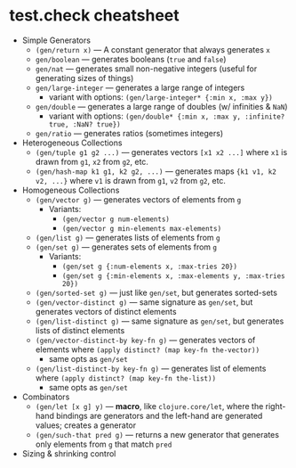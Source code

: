 # test.check cheatsheet

- Simple Generators
  - `(gen/return x)` — A constant generator that always generates `x`
  - `gen/boolean` — generates booleans (`true` and `false`)
  - `gen/nat` — generates small non-negative integers (useful for generating sizes of things)
  - `gen/large-integer` — generates a large range of integers
    - variant with options: `(gen/large-integer* {:min x, :max y})`
  - `gen/double` — generates a large range of doubles (w/ infinities & `NaN`)
    - variant with options: `(gen/double* {:min x, :max y, :infinite? true, :NaN? true})`
  - `gen/ratio` — generates ratios (sometimes integers)
- Heterogeneous Collections
  - `(gen/tuple g1 g2 ...)` — generates vectors `[x1 x2 ...]` where `x1`
    is drawn from `g1`, `x2` from `g2`, etc.
  - `(gen/hash-map k1 g1, k2 g2, ...)` — generates maps `{k1 v1, k2 v2, ...}`
    where `v1` is drawn from `g1`, `v2` from `g2`, etc.
- Homogeneous Collections
  - `(gen/vector g)` — generates vectors of elements from `g`
    - Variants:
      - `(gen/vector g num-elements)`
      - `(gen/vector g min-elements max-elements)`
  - `(gen/list g)` — generates lists of elements from `g`
  - `(gen/set g)` — generates sets of elements from `g`
    - Variants:
      - `(gen/set g {:num-elements x, :max-tries 20})`
      - `(gen/set g {:min-elements x, :max-elements y, :max-tries 20})`
  - `(gen/sorted-set g)` — just like `gen/set`, but generates sorted-sets
  - `(gen/vector-distinct g)` — same signature as `gen/set`, but generates
    vectors of distinct elements
  - `(gen/list-distinct g)` — same signature as `gen/set`, but generates
    lists of distinct elements
  - `(gen/vector-distinct-by key-fn g)` — generates vectors of elements
    where `(apply distinct? (map key-fn the-vector))`
    - same opts as `gen/set`
  - `(gen/list-distinct-by key-fn g)` — generates list of elements
    where `(apply distinct? (map key-fn the-list))`
    - same opts as `gen/set`
- Combinators
  - `(gen/let [x g] y)` — **macro**, like `clojure.core/let`, where
    the right-hand bindings are generators and the left-hand are
    generated values; creates a generator
  - `(gen/such-that pred g)` — returns a new generator that generates
    only elements from `g` that match `pred`
- Sizing & shrinking control
